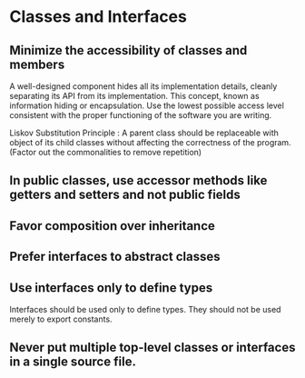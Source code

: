 # Classes and Interfaces

## Minimize the accessibility of classes and members

A well-designed component hides all its implementation details, cleanly separating its API from its implementation. This concept, known as 
information hiding or encapsulation.
Use the lowest possible access level consistent with the proper functioning of the software you are writing.

Liskov Substitution Principle : A parent class should be replaceable with object of its child classes without
affecting the correctness of the program. (Factor out the commonalities to remove repetition)

## In public classes, use accessor methods like getters and setters and not public fields

## Favor composition over inheritance

## Prefer interfaces to abstract classes

## Use interfaces only to define types

Interfaces should be used only to define types. They should not be used merely to export constants.

## Never put multiple top-level classes or interfaces in a single source file.

